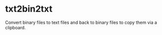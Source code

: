# txt2bin2txt

Convert binary files to text files and back to binary files to copy them via a clipboard.
